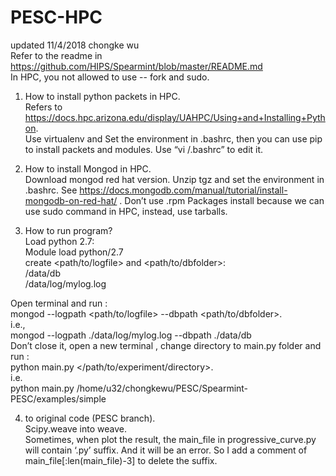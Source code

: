 # PESC-HPC
updated 11/4/2018 chongke wu   
Refer to the readme in https://github.com/HIPS/Spearmint/blob/master/README.md  
In HPC, you not allowed to use -- fork and sudo.  

1. How to install python packets in HPC.   
Refers to https://docs.hpc.arizona.edu/display/UAHPC/Using+and+Installing+Python.   
Use virtualenv and Set the environment in .bashrc, then you can use pip to install packets and modules. Use “vi /.bashrc” to edit it.   

2. How to install Mongod in HPC.   
Download mongod red hat version. Unzip tgz and set the environment in .bashrc. See https://docs.mongodb.com/manual/tutorial/install-mongodb-on-red-hat/ . Don’t use .rpm Packages install because we can use sudo command in HPC, instead, use tarballs.  

3. How to run program?  
Load python 2.7:  
Module load python/2.7  
create <path/to/logfile\> and <path/to/dbfolder\>:   
/data/db  
/data/log/mylog.log  
 
Open terminal and run :  
mongod --logpath <path/to/logfile\> --dbpath <path/to/dbfolder\>.  
i.e.,  
mongod --logpath ./data/log/mylog.log  --dbpath ./data/db  
Don’t close it, open a new terminal , change directory to main.py folder and run :  
python main.py \</path/to/experiment/directory\>.  
i.e.  
python main.py /home/u32/chongkewu/PESC/Spearmint-PESC/examples/simple  

4. to original code (PESC branch).  
Scipy.weave into weave.  
Sometimes, when plot the result, the main_file in progressive_curve.py will contain ‘.py’ suffix. And it will be an error. So I add a comment of main_file[:len(main_file)-3] to delete the suffix.   
